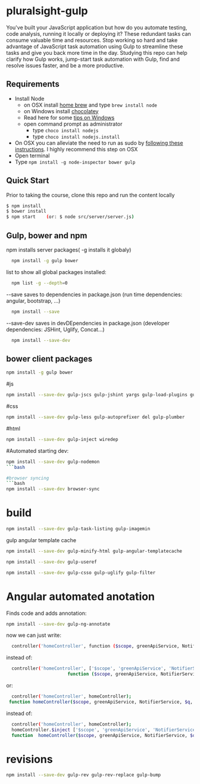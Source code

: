 # pluralsight-gulp
You've built your JavaScript application but how do you automate testing, code analysis, running it locally or deploying it? These redundant tasks can consume valuable time and resources. Stop working so hard and take advantage of JavaScript task automation using Gulp to streamline these tasks and give you back more time in the day. Studying this repo can help clarify how Gulp works, jump-start task automation with Gulp, find and resolve issues faster, and be a more productive.

## Requirements

- Install Node
	- on OSX install [home brew](http://brew.sh/) and type `brew install node`
	- on Windows install [chocolatey](https://chocolatey.org/) 
    - Read here for some [tips on Windows](http://jpapa.me/winnode)
    - open command prompt as administrator
        - type `choco install nodejs`
        - type `choco install nodejs.install`
- On OSX you can alleviate the need to run as sudo by [following these instructions](http://jpapa.me/nomoresudo). I highly recommend this step on OSX
- Open terminal
- Type `npm install -g node-inspector bower gulp`

## Quick Start
Prior to taking the course, clone this repo and run the content locally
```bash
$ npm install
$ bower install
$ npm start    (or: $ node src/server/server.js)
```
## Gulp, bower and npm

npm installs server packages( -g installs it globaly)
```bash
  npm install -g gulp bower
```
 list to show all global packages installed:
```bash
  npm list -g --depth=0 
```
--save saves to dependencies in package.json (run time dependencies: angular, bootstrap, ...)
```bash
  npm install --save
```
--save-dev saves in devDEpendencies in package.json (developer dependencies: JSHint, Uglify, Concat...)
```bash
  npm install --save-dev
```
## bower client packages

```bash
npm install -g gulp bower
```
#js
```bash
npm install --save-dev gulp-jscs gulp-jshint yargs gulp-load-plugins gulp-if gulp-print gulp-util jshint-stylish 
```
#css
```bash
npm install --save-dev gulp-less gulp-autoprefixer del gulp-plumber
```
#html
```bash
npm install --save-dev gulp-inject wiredep
```
#Automated starting dev:
```bash
npm install --save-dev gulp-nodemon
```bash

#browser syncing
```bash
npm install --save-dev browser-sync
```


# build

```bash
npm install --save-dev gulp-task-listing gulp-imagemin
```

gulp angular template cache
```bash
npm install --save-dev gulp-minify-html gulp-angular-templatecache

npm install --save-dev gulp-useref

npm install --save-dev gulp-csso gulp-uglify gulp-filter
```

# Angular automated anotation 

Finds code and adds annotation:
```bash
npm install --save-dev gulp-ng-annotate
```
now we can just write: 
```bash
  controller('homeController', function ($scope, greenApiService, NotifierService, $q, $interval) 
```
instead of:
```bash
  controller('homeController', ['$scope', 'greenApiService', 'NotifierService', '$q', '$interval',
                       function ($scope, greenApiService, NotifierService, $q, $interval) 
```
or:
```bash
  controller('homeController', homeController);
 function homeController($scope, greenApiService, NotifierService, $q, $interval) 
```
instead of:
```bash
  controller('homeController', homeController);
  homeController.$inject ['$scope', 'greenApiService', 'NotifierService', '$q', '$interval'];
  function  homeController($scope, greenApiService, NotifierService, $q, $interval) 
```

# revisions

```bash
npm install --save-dev gulp-rev gulp-rev-replace gulp-bump
```
